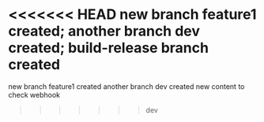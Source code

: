 <<<<<<< HEAD
new branch feature1 created;
another branch dev created;
build-release branch created
=======
new branch feature1 created
another branch dev created
new content to check webhook
>>>>>>> dev
